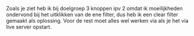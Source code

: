 Zoals je ziet heb ik bij doelgroep 3 knoppen ipv 2 omdat ik moeilijkheden ondervond bij het uitklikken van de ene filter,
dus heb ik een clear filter gemaakt als oplossing. Voor de rest moet alles wel werken via als je het via live server opstart.